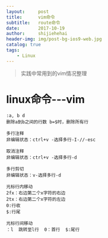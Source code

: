 ```yaml
---
layout:     post
title:      vim命令
subtitle:   route命令
date:       2017-10-19
author:     shijiehehai
header-img: img/post-bg-ios9-web.jpg
catalog: true
tags:
    - Linux
---
```


>实践中常用到的vim情况整理



# linux命令---vim

    :a, b d 
    删除a到b之间的行数 b=$时，删除所有行
    
    多行注释
    非编辑状态：ctrl+v -选择多行-I-//-esc
    
    取消注释
    非编辑状态：ctrl+v -选择多行-d
    
    多行剪切
    非编辑状态：v-选择多行-d
    
    光标行内移动
    2fx：右边第二个x字符的右边
    2tx：右边第二个x字符的左边
    0:行收
    $:行尾
    
    光标行间移动
    ：l  跳转至l行  0：首行  $:尾行
    

 

